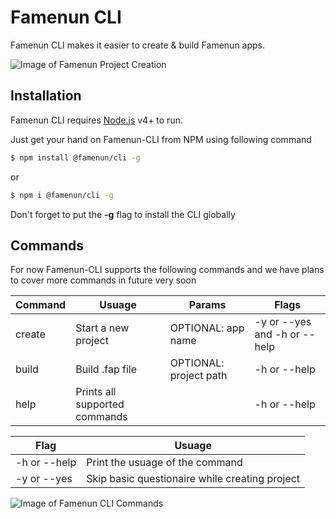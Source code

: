 
# Famenun CLI

Famenun CLI makes it easier to create & build Famenun apps.

![Image of Famenun Project Creation](https://firebasestorage.googleapis.com/v0/b/famenun-2943.appspot.com/o/common%2Fcreate.png?alt=media&token=149c202e-3768-4ac3-af23-ea3b509f51b4)

## Installation

Famenun CLI requires [Node.js](https://nodejs.org/) v4+ to run.

Just get your hand on Famenun-CLI from NPM using following command

```sh
$ npm install @famenun/cli -g
```
or
```sh
$ npm i @famenun/cli -g
```

Don't forget to put the **-g** flag to install the CLI globally

## Commands

For now Famenun-CLI supports the following commands and we have plans to cover more commands in future very soon

| Command | Usuage | Params | Flags |
| ------ | ------ | ------ | ------ |
| create | Start a new project | OPTIONAL: app name |-y or --yes and -h or --help |
| build | Build .fap file | OPTIONAL: project path | -h or --help |
| help | Prints all supported commands | | -h or --help |

| Flag | Usuage |
| ------ | ------ | 
| -h or --help | Print the usuage of the command |
| -y or --yes | Skip basic questionaire while creating project | 

![Image of Famenun CLI Commands](https://firebasestorage.googleapis.com/v0/b/famenun-2943.appspot.com/o/common%2Fhelp.png?alt=media&token=4ae0a2fd-8df1-4b8a-8631-a9a672098598)
